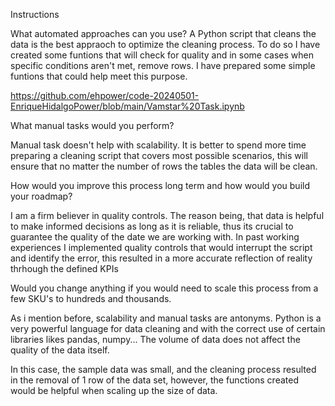 Instructions

What automated approaches can you use?
A Python script that cleans the data is the best appraoch to optimize the cleaning process. To do so I have created some funtions that will check for quality and in some cases when specific conditions aren't met, remove rows.
I have prepared some simple funtions that could help meet this purpose.

https://github.com/ehpower/code-20240501-EnriqueHidalgoPower/blob/main/Vamstar%20Task.ipynb
 
What manual tasks would you perform?

Manual task doesn't help with scalability. It is better to spend more time preparing a cleaning script that covers most possible scenarios, this will ensure that no matter the  number of rows the tables the data will be clean.

How would you improve this process long term and how would you build your roadmap?

I am a firm believer in quality controls. The reason being, that data is helpful to make informed decisions as long as it is reliable, thus its crucial to guarantee the quality of the date we are working with. In past working experiences I implemented quality controls that would interrupt the script and identify the error, this resulted in a more accurate reflection of reality thrhough the defined KPIs

Would you change anything if you would need to scale this process from a few SKU's to hundreds and thousands.

As i mention before, scalability and manual tasks are antonyms. Python is a very powerful language for data cleaning and with the correct use of certain libraries likes pandas, numpy... The volume of data does not affect the quality of the data itself. 

In this case, the sample data was small, and the cleaning process resulted in the removal of 1 row of the data set, however, the functions created would be helpful when scaling up the size of data.
